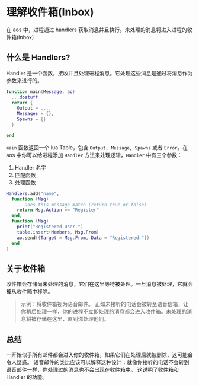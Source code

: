 # 理解收件箱(Inbox)

在 aos 中，进程通过 handlers 获取消息并且执行。未处理的消息将进入进程的收件箱(Inbox)

## 什么是 Handlers?

Handler 是一个函数，接收并且处理进程消息。它处理这些消息是通过将消息作为参数来进行的。

```lua
function main(Message, ao)
  ...dostuff
  return {
    Output = ...,
    Messages = {},
    Spawns = {}
  }

end
```

`main` 函数返回一个 lua Table，包含 `Output, Message, Spawns` 或者 `Error`。在 aos 中你可以给进程添加 `Handler` 方法来处理逻辑，`Handler` 中有三个参数：

1. Handler 名字
2. 匹配函数
3. 处理函数

```lua
Handlers.add("name",
  function (Msg)
    -- Does this message match (return true or false)
    return Msg.Action == "Register"
  end,
  function (Msg)
    print("Registered User.")
    table.insert(Members, Msg.From)
    ao.send({Target = Msg.From, Data = "Registered."})
  end
)
```

## 关于收件箱

收件箱会存储尚未处理的消息，它们在这里等待被处理。一旦消息被处理，它就会被从收件箱中移除。

> 示例：将收件箱视为语音邮件。 正如未接听的电话会被转至语音信箱，让你稍后处理一样，你的进程不立即处理的消息都会进入收件箱。未处理的消息将被存储在这里，直到你处理他们。

## 总结

一开始似乎所有邮件都会进入你的收件箱，如果它们在处理后就被删除，这可能会令人疑惑。 语音邮件的类比应该可以解释这种设计：就像你接听的电话不会转到语音邮件一样，你处理过的消息也不会出现在收件箱中。 这说明了收件箱和 Handler 的功能。

